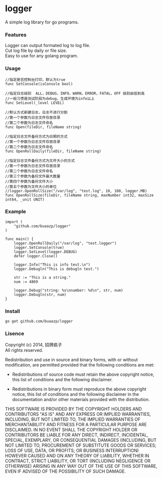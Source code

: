 logger
======

A simple log library for go programs.

### Features

Logger can output formated log to log file.  
Cut log file by daily or file size.  
Easy to use for any golang program.

### Usage

```
//指定是否控制台打印，默认为true  
func SetConsole(isConsole bool)

//指定日志级别  ALL，DEBUG，INFO，WARN，ERROR，FATAL，OFF 级别由低到高  
//一般习惯是测试阶段为debug，生成环境为info以上  
func SetLevel(_level LEVEL)

//默认方式新建日志，日志不进行分割  
//第一个参数为日志文件存放目录  
//第二个参数为日志文件命名  
func Open(fileDir, fileName string)

//指定日志文件备份方式为日期的方式  
//第一个参数为日志文件存放目录  
//第二个参数为日志文件命名  
func OpenRollDaily(fileDir, fileName string)

//指定日志文件备份方式为文件大小的方式  
//第一个参数为日志文件存放目录  
//第二个参数为日志文件命名  
//第三个参数为备份文件最大数量  
//第四个参数为备份文件大小  
//第五个参数为文件大小的单位  
//logger.OpenRollSize("/var/log", "test.log", 10, 100, logger.MB)  
func OpenRollSize(fileDir, fileName string, maxNumber int32, maxSize int64, _unit UNIT)
```

### Example

```
import (
	"github.com/buaazp/logger"
)

func main() {
	logger.OpenRollDaily("/var/log", "test.logger")
	logger.SetConsole(true)
	logger.SetLevel(logger.DEBUG)
	defer logger.Close()
	
	logger.Info("This is info test.\n")
	logger.Debugln("This is debugln test.")
	
	str := "This is a string."
	num := 4869
	
	logger.Debug("string: %s\nnumber: %d\n", str, num)
	logger.Debugln(str, num)	
}

```


### Install

```
go get github.com/buaazp/logger
```

### Lisence


Copyright (c) 2014, 招牌疯子  
All rights reserved.

Redistribution and use in source and binary forms, with or without modification, are permitted provided that the following conditions are met:

* Redistributions of source code must retain the above copyright notice, this
  list of conditions and the following disclaimer.

* Redistributions in binary form must reproduce the above copyright notice,
  this list of conditions and the following disclaimer in the documentation
  and/or other materials provided with the distribution.

THIS SOFTWARE IS PROVIDED BY THE COPYRIGHT HOLDERS AND CONTRIBUTORS "AS IS" AND ANY EXPRESS OR IMPLIED WARRANTIES, INCLUDING, BUT NOT LIMITED TO, THE IMPLIED WARRANTIES OF MERCHANTABILITY AND FITNESS FOR A PARTICULAR PURPOSE ARE DISCLAIMED. IN NO EVENT SHALL THE COPYRIGHT HOLDER OR CONTRIBUTORS BE LIABLE FOR ANY DIRECT, INDIRECT, INCIDENTAL, SPECIAL, EXEMPLARY, OR CONSEQUENTIAL DAMAGES (INCLUDING, BUT NOT LIMITED TO, PROCUREMENT OF SUBSTITUTE GOODS OR SERVICES; LOSS OF USE, DATA, OR PROFITS; OR BUSINESS INTERRUPTION) HOWEVER CAUSED AND ON ANY THEORY OF LIABILITY, WHETHER IN CONTRACT, STRICT LIABILITY, OR TORT (INCLUDING NEGLIGENCE OR OTHERWISE) ARISING IN ANY WAY OUT OF THE USE OF THIS SOFTWARE, EVEN IF ADVISED OF THE POSSIBILITY OF SUCH DAMAGE.
